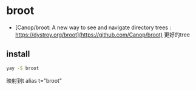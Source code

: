 # broot
- [Canop/broot: A new way to see and navigate directory trees : https://dystroy.org/broot](https://github.com/Canop/broot)
更好的tree

## install
```sh
yay -S broot
```

映射到t
alias t="broot"
